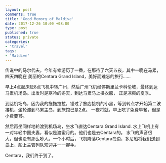 ```yaml
---
layout: post
comments: true
title: 'Good Memory of Maldive'
date: 2017-12-26 10:00 +08:00
type: post
published: true
status: private
categories:
- 'travel'
tags:
- 'Maldive'
---
```

传说中的马尔代夫，今年有幸游历了一番，在那待了六天五夜，其中一晚在马累，四天四晚在
美丽的Centara Grand Island，美好而难忘的旅行……

早上4点起床赶8点飞机中转广州，然后广州飞机经停斯里兰卡科伦坡，最终到达马累机场岛。出发时是寒冷的冬天，到达马累马上换衣服，
正是凉爽的夏季。

到达机场岛，因为我的拖拖拉拉，错过了旅店接机的小黑，等到转点才开始第二波接机，坐轮渡到马累主岛，到旅馆已是2点。
一夜将就，早上吃了免费早餐，但是小费要1$。

然后再坐同样地轮渡到机场岛，坐水飞直达Centara Grand Island. 水上飞机上有一对年轻中国夫妻，看似是渡蜜月的。他们也是去Centara的。
水飞的声音很大，但也没有那么吵人。一个小时后，飞机降落Centara岛边，多尼船将我们送到岛上，船上主管列队欢迎并一一握手。

Centara，我们终于到了。











